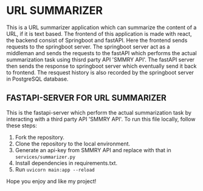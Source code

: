 # URL SUMMARIZER
This is a URL summarizer application which can summarize the content of a URL, if it is text based. The frontend of this application is made with react, the backend consist of Springboot and fastAPI. Here the frontend sends requests to the springboot server. The springboot server act as a middleman and sends the requests to the fastAPI which performs the actual summarization task using thisrd party API 'SMMRY API'.
The fastAPI server then sends the response to springboot server which eventually send it back to frontend. The resquest history is also recorded by the springboot server in PostgreSQL database.

## FASTAPI-SERVER FOR URL SUMMARIZER
This is the fastapi-server which perform the actual summarization task by interacting with a third party API 'SMMRY API'.
To run this file locally, follow these steps:
1. Fork the repository.
2. Clone the repository to the local environment.
3. Generate an api-key from SMMRY API and replace <your-api-key> with that in `services/summarizer.py`
4. Install dependencies in requirements.txt.
5. Run `uvicorn main:app --reload`

Hope you enjoy and like my project!
